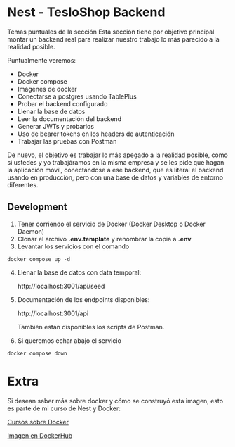 # Nest - TesloShop Backend

Temas puntuales de la sección
Esta sección tiene por objetivo principal montar un backend real para realizar nuestro trabajo lo más parecido a la realidad posible.

Puntualmente veremos:

- Docker
- Docker compose
- Imágenes de docker
- Conectarse a postgres usando TablePlus
- Probar el backend configurado
- Llenar la base de datos
- Leer la documentación del backend
- Generar JWTs y probarlos
- Uso de bearer tokens en los headers de autenticación
- Trabajar las pruebas con Postman

De nuevo, el objetivo es trabajar lo más apegado a la realidad posible, como si ustedes y yo trabajáramos en la misma empresa y se les pide que hagan la aplicación móvil, conectándose a ese backend, que es literal el backend usando en producción, pero con una base de datos y variables de entorno diferentes.

## Development

1. Tener corriendo el servicio de Docker (Docker Desktop o Docker Daemon)
2. Clonar el archivo **.env.template** y renombrar la copia a **.env**
3. Levantar los servicios con el comando

```
docker compose up -d
```

4. Llenar la base de datos con data temporal:

   http://localhost:3001/api/seed

5. Documentación de los endpoints disponibles:

   http://localhost:3001/api

   También están disponibles los scripts de Postman.

6. Si queremos echar abajo el servicio

```
docker compose down
```

# Extra

Si desean saber más sobre docker y cómo se construyó esta imagen, esto es parte de mi curso de Nest y Docker:

[Cursos sobre Docker](https://fernando-herrera.com/#/search/docker)

[Imagen en DockerHub](https://hub.docker.com/repository/docker/klerith/flutter-backend-teslo-shop/general)
